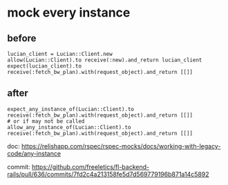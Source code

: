 # mock every instance

## before
```
lucian_client = Lucian::Client.new
allow(Lucian::Client).to receive(:new).and_return lucian_client
expect(lucian_client).to receive(:fetch_bw_plan).with(request_object).and_return [[]]

```

## after
```
expect_any_instance_of(Lucian::Client).to receive(:fetch_bw_plan).with(request_object).and_return [[]]
# or if may not be called
allow_any_instance_of(Lucian::Client).to receive(:fetch_bw_plan).with(request_object).and_return [[]]

```

doc: https://relishapp.com/rspec/rspec-mocks/docs/working-with-legacy-code/any-instance

commit: https://github.com/freeletics/fl-backend-rails/pull/636/commits/7fd2c4a213158fe5d7d569779196b871a14c5892
